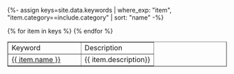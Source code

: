 {%- assign keys=site.data.keywords | where_exp: "item", "item.category==include.category" | sort: "name" -%}
<table width="50%" border="1">
<tr><td>Keyword</td><td>Description</td></tr>
{% for item in keys %}
  <tr>
    <td width="50%"><nobr><a href="{{ site.zenodo_query_base }}{{ item.name }}" target="_blank">{{ item.name }}</a></nobr></td>
    <td width="50%">{{ item.description}}</td>
  </tr>
{% endfor %}
</table>
